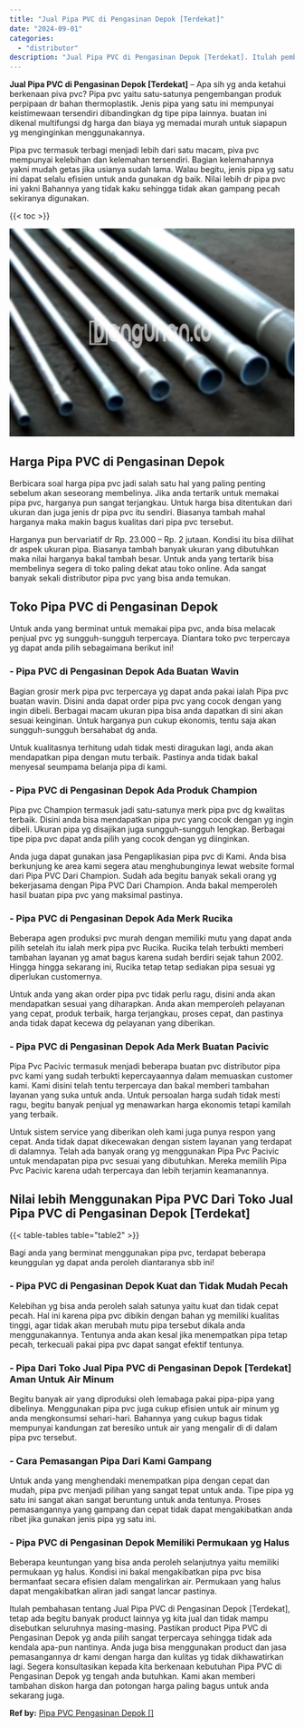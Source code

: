 ```yaml
---
title: "Jual Pipa PVC di Pengasinan Depok [Terdekat]"
date: "2024-09-01"
categories: 
  - "distributor"
description: "Jual Pipa PVC di Pengasinan Depok [Terdekat]. Itulah pembahasan tentang Jual Pipa PVC di Pengasinan Depok [Terdekat], tetap ada begitu banyak product lainn..."
---
```


**Jual Pipa PVC di Pengasinan Depok \[Terdekat\]** – Apa sih yg anda ketahui berkenaan piva pvc? Pipa pvc yaitu satu-satunya pengembangan produk perpipaan dr bahan thermoplastik. Jenis pipa yang satu ini mempunyai keistimewaan tersendiri dibandingkan dg tipe pipa lainnya. buatan ini dikenal multifungsi dg harga dan biaya yg memadai murah untuk siapapun yg menginginkan menggunakannya.

Pipa pvc termasuk terbagi menjadi lebih dari satu macam, piva pvc mempunyai kelebihan dan kelemahan tersendiri. Bagian kelemahannya yakni mudah getas jika usianya sudah lama. Walau begitu, jenis pipa yg satu ini dapat selalu efisien untuk anda gunakan dg baik. Nilai lebih dr pipa pvc ini yakni Bahannya yang tidak kaku sehingga tidak akan gampang pecah sekiranya digunakan.

{{< toc >}}

![Jual Pipa PVC di Pengasinan Depok [Terdekat]](/images/jaul-pipa-pvc-21.png)

## Harga Pipa PVC di Pengasinan Depok

Berbicara soal harga pipa pvc jadi salah satu hal yang paling penting sebelum akan seseorang membelinya. Jika anda tertarik untuk memakai pipa pvc, harganya pun sangat terjangkau. Untuk harga bisa ditentukan dari ukuran dan juga jenis dr pipa pvc itu sendiri. Biasanya tambah mahal harganya maka makin bagus kualitas dari pipa pvc tersebut.

Harganya pun bervariatif dr Rp. 23.000 – Rp. 2 jutaan. Kondisi itu bisa dilihat dr aspek ukuran pipa. Biasanya tambah banyak ukuran yang dibutuhkan maka nilai harganya bakal tambah besar. Untuk anda yang tertarik bisa membelinya segera di toko paling dekat atau toko online. Ada sangat banyak sekali distributor pipa pvc yang bisa anda temukan.

## Toko Pipa PVC di Pengasinan Depok

Untuk anda yang berminat untuk memakai pipa pvc, anda bisa melacak penjual pvc yg sungguh-sungguh terpercaya. Diantara toko pvc terpercaya yg dapat anda pilih sebagaimana berikut ini!

### \- Pipa PVC di Pengasinan Depok Ada Buatan Wavin

Bagian grosir merk pipa pvc terpercaya yg dapat anda pakai ialah Pipa pvc buatan wavin. Disini anda dapat order pipa pvc yang cocok dengan yang ingin dibeli. Berbagai macam ukuran pipa bisa anda dapatkan di sini akan sesuai keinginan. Untuk harganya pun cukup ekonomis, tentu saja akan sungguh-sungguh bersahabat dg anda.

Untuk kualitasnya terhitung udah tidak mesti diragukan lagi, anda akan mendapatkan pipa dengan mutu terbaik. Pastinya anda tidak bakal menyesal seumpama belanja pipa di kami.

### \- Pipa PVC di Pengasinan Depok Ada Produk Champion

Pipa pvc Champion termasuk jadi satu-satunya merk pipa pvc dg kwalitas terbaik. Disini anda bisa mendapatkan pipa pvc yang cocok dengan yg ingin dibeli. Ukuran pipa yg disajikan juga sungguh-sungguh lengkap. Berbagai tipe pipa pvc dapat anda pilih yang cocok dengan yg diinginkan.

Anda juga dapat gunakan jasa Pengaplikasian pipa pvc di Kami. Anda bisa berkunjung ke area kami segera atau menghubunginya lewat website formal dari Pipa PVC Dari Champion. Sudah ada begitu banyak sekali orang yg bekerjasama dengan Pipa PVC Dari Champion. Anda bakal memperoleh hasil buatan pipa pvc yang maksimal pastinya.

### \- Pipa PVC di Pengasinan Depok Ada Merk Rucika

Beberapa agen produksi pvc murah dengan memiliki mutu yang dapat anda pilih setelah itu ialah merk pipa pvc Rucika. Rucika telah terbukti memberi tambahan layanan yg amat bagus karena sudah berdiri sejak tahun 2002. Hingga hingga sekarang ini, Rucika tetap tetap sediakan pipa sesuai yg diperlukan customernya.

Untuk anda yang akan order pipa pvc tidak perlu ragu, disini anda akan mendapatkan sesuai yang diharapkan. Anda akan memperoleh pelayanan yang cepat, produk terbaik, harga terjangkau, proses cepat, dan pastinya anda tidak dapat kecewa dg pelayanan yang diberikan.

### \- Pipa PVC di Pengasinan Depok Ada Merk Buatan Pacivic

Pipa Pvc Pacivic termasuk menjadi beberapa buatan pvc distributor pipa pvc kami yang sudah terbukti kepercayaannya dalam memuaskan customer kami. Kami disini telah tentu terpercaya dan bakal memberi tambahan layanan yang suka untuk anda. Untuk persoalan harga sudah tidak mesti ragu, begitu banyak penjual yg menawarkan harga ekonomis tetapi kamilah yang terbaik.

Untuk sistem service yang diberikan oleh kami juga punya respon yang cepat. Anda tidak dapat dikecewakan dengan sistem layanan yang terdapat di dalamnya. Telah ada banyak orang yg menggunakan Pipa Pvc Pacivic untuk mendapatan pipa pvc sesuai yang dibutuhkan. Mereka memilih Pipa Pvc Pacivic karena udah terpercaya dan lebih terjamin keamanannya.

## Nilai lebih Menggunakan Pipa PVC Dari Toko Jual Pipa PVC di Pengasinan Depok \[Terdekat\]

{{< table-tables table="table2" >}}

Bagi anda yang berminat menggunakan pipa pvc, terdapat beberapa keunggulan yg dapat anda peroleh diantaranya sbb ini!

### \- Pipa PVC di Pengasinan Depok Kuat dan Tidak Mudah Pecah

Kelebihan yg bisa anda peroleh salah satunya yaitu kuat dan tidak cepat pecah. Hal ini karena pipa pvc dibikin dengan bahan yg memiliki kualitas tinggi, agar tidak akan merubah mutu pipa tersebut dikala anda menggunakannya. Tentunya anda akan kesal jika menempatkan pipa tetap pecah, terkecuali pakai pipa pvc dapat sangat efektif tentunya.

### \- Pipa Dari Toko Jual Pipa PVC di Pengasinan Depok \[Terdekat\] Aman Untuk Air Minum

Begitu banyak air yang diproduksi oleh lemabaga pakai pipa-pipa yang dibelinya. Menggunakan pipa pvc juga cukup efisien untuk air minum yg anda mengkonsumsi sehari-hari. Bahannya yang cukup bagus tidak mempunyai kandungan zat beresiko untuk air yang mengalir di di dalam pipa pvc tersebut.

### \- Cara Pemasangan Pipa Dari Kami Gampang

Untuk anda yang menghendaki menempatkan pipa dengan cepat dan mudah, pipa pvc menjadi pilihan yang sangat tepat untuk anda. Tipe pipa yg satu ini sangat akan sangat beruntung untuk anda tentunya. Proses pemasangannya yang gampang dan cepat tidak dapat mengakibatkan anda ribet jika gunakan jenis pipa yg satu ini.

### \- Pipa PVC di Pengasinan Depok Memiliki Permukaan yg Halus

Beberapa keuntungan yang bisa anda peroleh selanjutnya yaitu memiliki permukaan yg halus. Kondisi ini bakal mengakibatkan pipa pvc bisa bermanfaat secara efisien dalam mengalirkan air. Permukaan yang halus dapat mengakibatkan aliran jadi sangat lancar pastinya.

Itulah pembahasan tentang Jual Pipa PVC di Pengasinan Depok \[Terdekat\], tetap ada begitu banyak product lainnya yg kita jual dan tidak mampu disebutkan seluruhnya masing-masing. Pastikan product Pipa PVC di Pengasinan Depok yg anda pilih sangat terpercaya sehingga tidak ada kendala apa-pun nantinya. Anda juga bisa menggunakan product dan jasa pemasangannya dr kami dengan harga dan kulitas yg tidak dikhawatirkan lagi. Segera konsultasikan kepada kita berkenaan kebutuhan Pipa PVC di Pengasinan Depok yg tengah anda butuhkan. Kami akan memberi tambahan diskon harga dan potongan harga paling bagus untuk anda sekarang juga.

**Ref by:** [Pipa PVC Pengasinan Depok []](https://id.wikipedia.org/wiki/Pipa)
